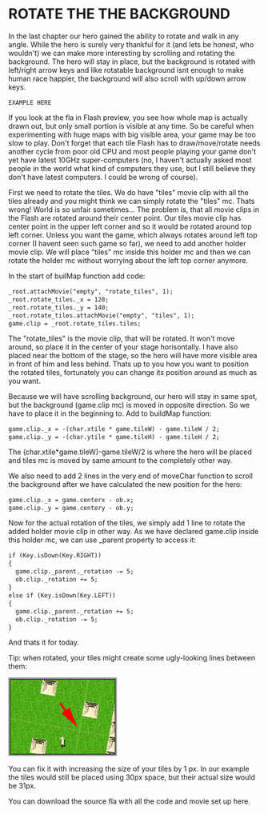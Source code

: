 # ROTATE THE THE BACKGROUND

In the last chapter our hero gained the ability to rotate and walk in any angle. While the hero is surely very thankful for it (and lets be honest, who wouldn't) we can make more interesting by scrolling and rotating the background. The hero will stay in place, but the background is rotated with left/right arrow keys and like rotatable background isnt enough to make human race happier, the background will also scroll with up/down arrow keys.

```
EXAMPLE HERE
```

If you look at the fla in Flash preview, you see how whole map is actually drawn out, but only small portion is visible at any time. So be careful when experimenting with huge maps with big visible area, your game may be too slow to play. Don't forget that each tile Flash has to draw/move/rotate needs another cycle from poor old CPU and most people playing your game don't yet have latest 10GHz super-computers (no, I haven't actually asked most people in the world what kind of computers they use, but I still believe they don't have latest computers. I could be wrong of course).

First we need to rotate the tiles. We do have "tiles" movie clip with all the tiles already and you might think we can simply rotate the "tiles" mc. Thats wrong! World is so unfair sometimes... The problem is, that all movie clips in the Flash are rotated around their center point. Our tiles movie clip has center point in the upper left corner and so it would be rotated around top left corner. Unless you want the game, which always rotates around left top corner (I havent seen such game so far), we need to add another holder movie clip. We will place "tiles" mc inside this holder mc and then we can rotate the holder mc without worrying about the left top corner anymore.

In the start of builMap function add code:

```
_root.attachMovie("empty", "rotate_tiles", 1);
_root.rotate_tiles._x = 120;
_root.rotate_tiles._y = 140;
_root.rotate_tiles.attachMovie("empty", "tiles", 1);
game.clip = _root.rotate_tiles.tiles;
```

The "rotate_tiles" is the movie clip, that will be rotated. It won't move around, so place it in the center of your stage horisontally. I have also placed near the bottom of the stage, so the hero will have more visible area in front of him and less behind. Thats up to you how you want to position the rotated tiles, fortunately you can change its position around as much as you want.

Because we will have scrolling background, our hero will stay in same spot, but the background (game.clip mc) is moved in opposite direction. So we have to place it in the beginning to. Add to buildMap function:

```
game.clip._x = -(char.xtile * game.tileW) - game.tileW / 2;
game.clip._y = -(char.ytile * game.tileH) - game.tileH / 2;
```

The (char.xtile*game.tileW)-game.tileW/2 is where the hero will be placed and tiles mc is moved by same amount to the completely other way.

We also need to add 2 lines in the very end of moveChar function to scroll the background after we have calculated the new position for the hero:

```
game.clip._x = game.centerx - ob.x;
game.clip._y = game.centery - ob.y;
```

Now for the actual rotation of the tiles, we simply add 1 line to rotate the added holder movie clip in other way. As we have declared game.clip inside this holder mc, we can use _parent property to access it:

```
if (Key.isDown(Key.RIGHT))
{
  game.clip._parent._rotation -= 5;
  ob.clip._rotation += 5;
}
else if (Key.isDown(Key.LEFT))
{
  game.clip._parent._rotation += 5;
  ob.clip._rotation -= 5;
}
```

And thats it for today.

Tip: when rotated, your tiles might create some ugly-looking lines between them:

![](p26_2.gif)

You can fix it with increasing the size of your tiles by 1 px. In our example the tiles would still be placed using 30px space, but their actual size would be 31px.



You can download the source fla with all the code and movie set up here.